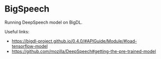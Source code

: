 # BigSpeech
Running DeepSpeech model on BigDL.

Useful links:
- https://bigdl-project.github.io/0.4.0/#APIGuide/Module/#load-tensorflow-model
- https://github.com/mozilla/DeepSpeech#getting-the-pre-trained-model
